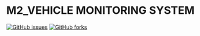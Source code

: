 # M2_VEHICLE MONITORING SYSTEM
[![GitHub issues](https://img.shields.io/github/issues/SanjanaGireesh/M2_MY_PROJECT?style=flat-square)](https://github.com/SanjanaGireesh/M2_MY_PROJECT/issues)
[![GitHub forks](https://img.shields.io/github/forks/SanjanaGireesh/M2_MY_PROJECT?style=flat-square)](https://github.com/SanjanaGireesh/M2_MY_PROJECT/network)
